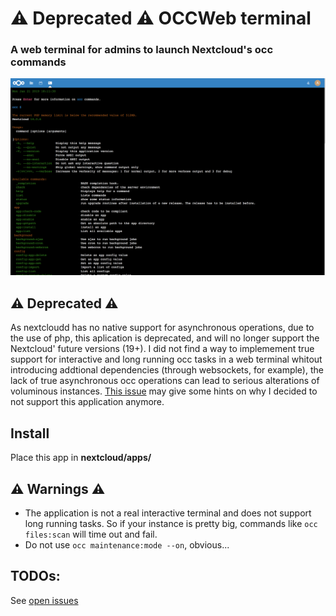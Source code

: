 # ⚠️ Deprecated ⚠️ OCCWeb terminal

### A web terminal for admins to launch Nextcloud's occ commands

![occweb](https://github.com/Adphi/OCCWeb/raw/main/appinfo/screenshot.png)


## ⚠️ Deprecated ⚠️
As nextcloudd has no native support for asynchronous operations, due to the use of php, this aplication is deprecated, and will no longer support the Nextcloud' future versions (19+). I did not find a way to implemement true support for interactive and long running occ tasks in a web terminal whitout introducing addtional dependencies (through websockets, for example), the lack of true asynchronous occ operations can lead to serious alterations of voluminous instances. 
[This issue](https://github.com/nextcloud/server/issues/16726) may give some hints on why I decided to not support this application anymore.


## Install

Place this app in **nextcloud/apps/**

## ⚠️ Warnings ⚠️

- The application is not a real interactive terminal and does not support long running tasks. 
So if your instance is pretty big, commands like `occ files:scan` will time out and fail.
- Do not use `occ maintenance:mode --on`, obvious...

## TODOs:
See [open issues](https://github.com/Adphi/occweb/issues)
